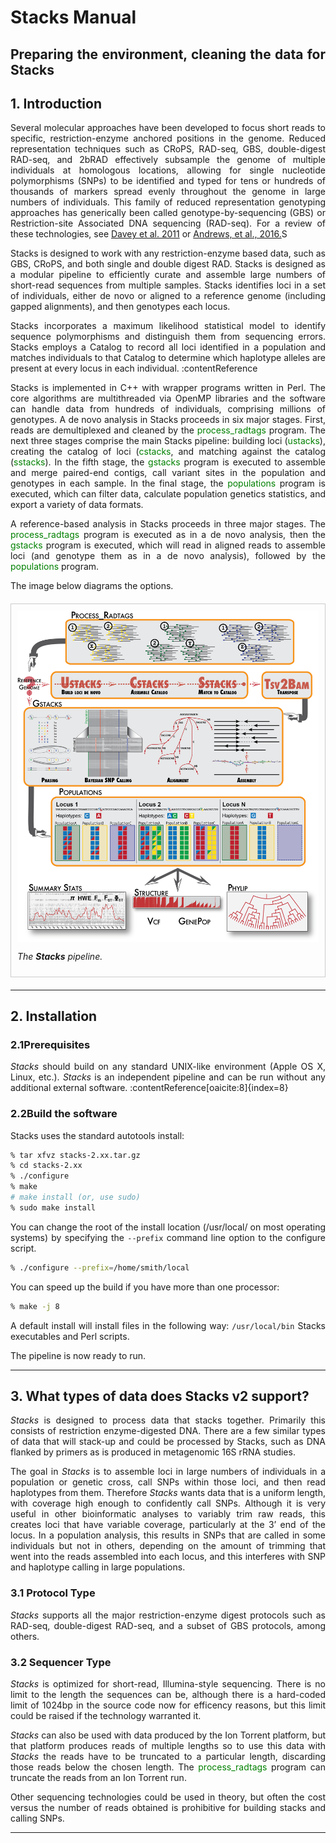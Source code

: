 <div style="text-align: justify;">

# Stacks Manual
##  Preparing the environment, cleaning the data for Stacks 
## 1. Introduction

Several molecular approaches have been developed to focus short reads to specific, restriction-enzyme anchored positions in the genome. Reduced representation techniques such as CRoPS, RAD-seq, GBS, double-digest RAD-seq, and 2bRAD effectively subsample the genome of multiple individuals at homologous locations, allowing for single nucleotide polymorphisms (SNPs) to be identified and typed for tens or hundreds of thousands of markers spread evenly throughout the genome in large numbers of individuals. This family of reduced representation genotyping approaches has generically been called genotype-by-sequencing (GBS) or Restriction-site Associated DNA sequencing (RAD-seq). For a review of these technologies, see [Davey et al. 2011](https://www.nature.com/articles/nrg3012) or [Andrews, et al., 2016.](https://www.nature.com/articles/nrg.2015.28)S

Stacks is designed to work with any restriction-enzyme based data, such as GBS, CRoPS, and both single and double digest RAD. Stacks is designed as a modular pipeline to efficiently curate and assemble large numbers of short-read sequences from multiple samples. Stacks identifies loci in a set of individuals, either de novo or aligned to a reference genome (including gapped alignments), and then genotypes each locus. 

Stacks incorporates a maximum likelihood statistical model to identify sequence polymorphisms and distinguish them from sequencing errors. Stacks employs a Catalog to record all loci identified in a population and matches individuals to that Catalog to determine which haplotype alleles are present at every locus in each individual. :contentReference

Stacks is implemented in C++ with wrapper programs written in Perl. The core algorithms are multithreaded via OpenMP libraries and the software can handle data from hundreds of individuals, comprising millions of genotypes. 
A de novo analysis in Stacks proceeds in six major stages. First, reads are demultiplexed and cleaned by the <span style="color:green">process_radtags</span> program. The next three stages comprise the main Stacks pipeline: building loci (<span style="color:green">ustacks</span>), creating the catalog of loci (<span style="color:green">cstacks</span>, and matching against the catalog (<span style="color:green">sstacks</span>). In the fifth stage, the <span style="color:green">gstacks</span> program is executed to assemble and merge paired-end contigs, call variant sites in the population and genotypes in each sample. In the final stage, the <span style="color:green">populations</span> program is executed, which can filter data, calculate population genetics statistics, and export a variety of data formats.  

A reference-based analysis in Stacks proceeds in three major stages. The <span style="color:green">process_radtags</span> program is executed as in a de novo analysis, then the <span style="color:green">gstacks</span> program is executed, which will read in aligned reads to assemble loci (and genotype them as in a de novo analysis), followed by the <span style="color:green">populations </span>program. 

The image below diagrams the options.

<div style="border: 1px solid #ccc; padding: 10px; max-width: 800px; margin: 20px auto;">
  <img src="stacks_pipeline.png" alt="Stacks pipeline" style="display: block; margin-left: auto; margin-right: auto; max-width: 100%; height: auto;">
  <p><em>The <strong>Stacks</strong> pipeline.</em></p>
</div>




---

## 2. Installation

### 2.1Prerequisites

*Stacks* should build on any standard UNIX-like environment (Apple OS X, Linux, etc.). *Stacks* is an independent pipeline and can be run without any additional external software. :contentReference[oaicite:8]{index=8}

### 2.2Build the software

Stacks uses the standard autotools install:

```bash
% tar xfvz stacks-2.xx.tar.gz
% cd stacks-2.xx
% ./configure
% make
# make install (or, use sudo)
% sudo make install 
```
You can change the root of the install location (/usr/local/ on most operating systems) by specifying the `--prefix` command line option to the configure script.
```bash
% ./configure --prefix=/home/smith/local 
```
You can speed up the build if you have more than one processor:
```bash
% make -j 8
```
A default install will install files in the following way:
`/usr/local/bin` Stacks executables and Perl scripts. 

The pipeline is now ready to run.

---

## 3. What types of data does Stacks v2 support?
*Stacks* is designed to process data that stacks together. Primarily this consists of restriction enzyme-digested DNA. There are a few similar types of data that will stack-up and could be processed by Stacks, such as DNA flanked by primers as is produced in metagenomic 16S rRNA studies.

The goal in *Stacks* is to assemble loci in large numbers of individuals in a population or genetic cross, call SNPs within those loci, and then read haplotypes from them. Therefore *Stacks* wants data that is a uniform length, with coverage high enough to confidently call SNPs. Although it is very useful in other bioinformatic analyses to variably trim raw reads, this creates loci that have variable coverage, particularly at the 3’ end of the locus. In a population analysis, this results in SNPs that are called in some individuals but not in others, depending on the amount of trimming that went into the reads assembled into each locus, and this interferes with SNP and haplotype calling in large populations.

### 3.1 Protocol Type 

*Stacks* supports all the major restriction-enzyme digest protocols such as RAD-seq, double-digest RAD-seq, and a subset of GBS protocols, among others.

### 3.2 Sequencer Type 

*Stacks*  is optimized for short-read, Illumina-style sequencing. There is no limit to the length the sequences can be, although there is a hard-coded limit of 1024bp in the source code now for efficency reasons, but this limit could be raised if the technology warranted it.

*Stacks* can also be used with data produced by the Ion Torrent platform, but that platform produces reads of multiple lengths so to use this data with *Stacks* the reads have to be truncated to a particular length, discarding those reads below the chosen length. The <span style="color:green">process_radtags</span>  program can truncate the reads from an Ion Torrent run.

Other sequencing technologies could be used in theory, but often the cost versus the number of reads obtained is prohibitive for building stacks and calling SNPs.

---
